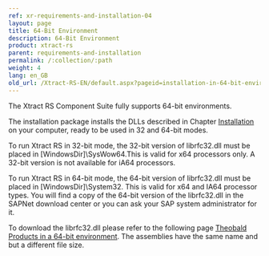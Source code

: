```yaml
---
ref: xr-requirements-and-installation-04
layout: page
title: 64-Bit Environment
description: 64-Bit Environment
product: xtract-rs
parent: requirements-and-installation
permalink: /:collection/:path
weight: 4
lang: en_GB
old_url: /Xtract-RS-EN/default.aspx?pageid=installation-in-64-bit-environment
---
```


The Xtract RS Component Suite fully supports 64-bit environments.

The installation package installs the DLLs described in Chapter [Installation](./installation) on your computer, ready to be used in 32 and 64-bit modes.

To run Xtract RS in 32-bit mode, the 32-bit version of librfc32.dll must be placed in [WindowsDir]\SysWow64.This is valid for x64 processors only. A 32-bit version is not available for iA64 processors.

To run Xtract RS in 64-bit mode, the 64-bit version of librfc32.dll must be placed in [WindowsDir]\System32. This is valid for x64 and IA64 processor types. You will find a copy of the 64-bit version of the librfc32.dll in the SAPNet download center or you can ask your SAP system administrator for it.

To download the librfc32.dll please refer to the following page [Theobald Products in a 64-bit environment](https://kb.theobald-software.com/general/useful-links). 
The assemblies have the same name and but a different file size.